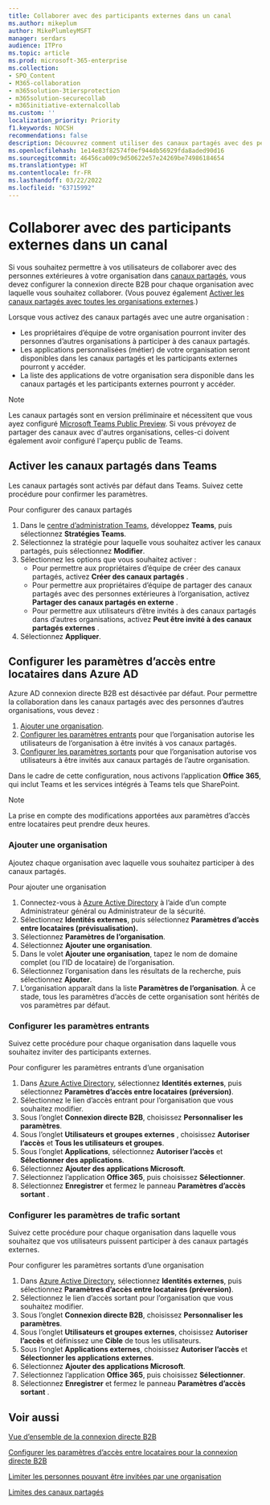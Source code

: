 ```yaml
---
title: Collaborer avec des participants externes dans un canal
ms.author: mikeplum
author: MikePlumleyMSFT
manager: serdars
audience: ITPro
ms.topic: article
ms.prod: microsoft-365-enterprise
ms.collection:
- SPO_Content
- M365-collaboration
- m365solution-3tiersprotection
- m365solution-securecollab
- m365initiative-externalcollab
ms.custom: ''
localization_priority: Priority
f1.keywords: NOCSH
recommendations: false
description: Découvrez comment utiliser des canaux partagés avec des personnes extérieures à votre organisation.
ms.openlocfilehash: 1e14e83f82574f0ef944db56929fda8aded90d16
ms.sourcegitcommit: 46456ca009c9d50622e57e24269be74986184654
ms.translationtype: HT
ms.contentlocale: fr-FR
ms.lasthandoff: 03/22/2022
ms.locfileid: "63715992"
---
```

# <a name="collaborate-with-external-participants-in-a-channel"></a>Collaborer avec des participants externes dans un canal

Si vous souhaitez permettre à vos utilisateurs de collaborer avec des personnes extérieures à votre organisation dans [canaux partagés](/MicrosoftTeams/shared-channels), vous devez configurer la connexion directe B2B pour chaque organisation avec laquelle vous souhaitez collaborer. (Vous pouvez également [Activer les canaux partagés avec toutes les organisations externes](/microsoft-365/solutions/allow-direct-connect-with-all-organizations).)

Lorsque vous activez des canaux partagés avec une autre organisation :

- Les propriétaires d’équipe de votre organisation pourront inviter des personnes d’autres organisations à participer à des canaux partagés.
- Les applications personnalisées (métier) de votre organisation seront disponibles dans les canaux partagés et les participants externes pourront y accéder.
- La liste des applications de votre organisation sera disponible dans les canaux partagés et les participants externes pourront y accéder.

> [!NOTE]
> Les canaux partagés sont en version préliminaire et nécessitent que vous ayez configuré [Microsoft Teams Public Preview](/MicrosoftTeams/public-preview-doc-updates). Si vous prévoyez de partager des canaux avec d'autres organisations, celles-ci doivent également avoir configuré l'aperçu public de Teams.

## <a name="enable-shared-channels-in-teams"></a>Activer les canaux partagés dans Teams

Les canaux partagés sont activés par défaut dans Teams. Suivez cette procédure pour confirmer les paramètres.

Pour configurer des canaux partagés
1. Dans le [centre d’administration Teams](https://admin.teams.microsoft.com/), développez **Teams**, puis sélectionnez **Stratégies Teams**.
1. Sélectionnez la stratégie pour laquelle vous souhaitez activer les canaux partagés, puis sélectionnez **Modifier**.
1. Sélectionnez les options que vous souhaitez activer :
    - Pour permettre aux propriétaires d’équipe de créer des canaux partagés, activez **Créer des canaux partagés** .
    - Pour permettre aux propriétaires d’équipe de partager des canaux partagés avec des personnes extérieures à l’organisation, activez **Partager des canaux partagés en externe** .
    - Pour permettre aux utilisateurs d’être invités à des canaux partagés dans d’autres organisations, activez **Peut être invité à des canaux partagés externes** .
1. Sélectionnez **Appliquer**.

## <a name="configure-cross-tenant-access-settings-in-azure-ad"></a>Configurer les paramètres d’accès entre locataires dans Azure AD

Azure AD connexion directe B2B est désactivée par défaut. Pour permettre la collaboration dans les canaux partagés avec des personnes d’autres organisations, vous devez :

1. [Ajouter une organisation](#add-an-organization).
1. [Configurer les paramètres entrants](#configure-inbound-settings) pour que l’organisation autorise les utilisateurs de l’organisation à être invités à vos canaux partagés.
1. [Configurer les paramètres sortants](#configure-outbound-settings) pour que l’organisation autorise vos utilisateurs à être invités aux canaux partagés de l’autre organisation.

Dans le cadre de cette configuration, nous activons l’application **Office 365**, qui inclut Teams et les services intégrés à Teams tels que SharePoint.

> [!NOTE]
> La prise en compte des modifications apportées aux paramètres d’accès entre locataires peut prendre deux heures.

### <a name="add-an-organization"></a>Ajouter une organisation

Ajoutez chaque organisation avec laquelle vous souhaitez participer à des canaux partagés.

Pour ajouter une organisation
1. Connectez-vous à [Azure Active Directory](https://aad.portal.azure.com) à l’aide d’un compte Administrateur général ou Administrateur de la sécurité.
1. Sélectionnez **Identités externes**, puis sélectionnez **Paramètres d’accès entre locataires (prévisualisation).**
1. Sélectionnez **Paramètres de l’organisation**.
1. Sélectionnez **Ajouter une organisation**.
1. Dans le volet **Ajouter une organisation**, tapez le nom de domaine complet (ou l’ID de locataire) de l’organisation.
1. Sélectionnez l’organisation dans les résultats de la recherche, puis sélectionnez **Ajouter**.
1. L’organisation apparaît dans la liste **Paramètres de l’organisation**. À ce stade, tous les paramètres d’accès de cette organisation sont hérités de vos paramètres par défaut.

### <a name="configure-inbound-settings"></a>Configurer les paramètres entrants

Suivez cette procédure pour chaque organisation dans laquelle vous souhaitez inviter des participants externes.

Pour configurer les paramètres entrants d’une organisation
1. Dans [Azure Active Directory](https://aad.portal.azure.com), sélectionnez **Identités externes**, puis sélectionnez **Paramètres d’accès entre locataires (préversion)**.
1. Sélectionnez le lien d’accès entrant pour l’organisation que vous souhaitez modifier.
1. Sous l’onglet **Connexion directe B2B**, choisissez **Personnaliser les paramètres**.
1. Sous l’onglet **Utilisateurs et groupes externes** , choisissez **Autoriser l’accès** et **Tous les utilisateurs et groupes**.
1. Sous l’onglet **Applications**, sélectionnez **Autoriser l’accès** et **Sélectionner des applications**.
1. Sélectionnez **Ajouter des applications Microsoft**.
1. Sélectionnez l’application **Office 365**, puis choisissez **Sélectionner**.
1. Sélectionnez **Enregistrer** et fermez le panneau **Paramètres d’accès sortant** .

### <a name="configure-outbound-settings"></a>Configurer les paramètres de trafic sortant

Suivez cette procédure pour chaque organisation dans laquelle vous souhaitez que vos utilisateurs puissent participer à des canaux partagés externes.

Pour configurer les paramètres sortants d’une organisation
1. Dans [Azure Active Directory](https://aad.portal.azure.com), sélectionnez **Identités externes**, puis sélectionnez **Paramètres d’accès entre locataires (préversion)**.
1. Sélectionnez le lien d’accès sortant pour l’organisation que vous souhaitez modifier.
1. Sous l’onglet **Connexion directe B2B**, choisissez **Personnaliser les paramètres**.
1. Sous l’onglet **Utilisateurs et groupes externes**, choisissez **Autoriser l’accès** et définissez une **Cible** de tous les utilisateurs.
1. Sous l’onglet **Applications externes**, choisissez **Autoriser l’accès** et **Sélectionner les applications externes**.
1. Sélectionnez **Ajouter des applications Microsoft**.
1. Sélectionnez l’application **Office 365**, puis choisissez **Sélectionner**.
1. Sélectionnez **Enregistrer** et fermez le panneau **Paramètres d’accès sortant** .

## <a name="see-also"></a>Voir aussi

[Vue d’ensemble de la connexion directe B2B](/azure/active-directory/external-identities/b2b-direct-connect-overview)

[Configurer les paramètres d’accès entre locataires pour la connexion directe B2B](/azure/active-directory/external-identities/cross-tenant-access-settings-b2b-direct-connect)

[Limiter les personnes pouvant être invitées par une organisation](limit-invitations-from-specific-organization.md)

[Limites des canaux partagés](/MicrosoftTeams/shared-channels#shared-channel-limits)
